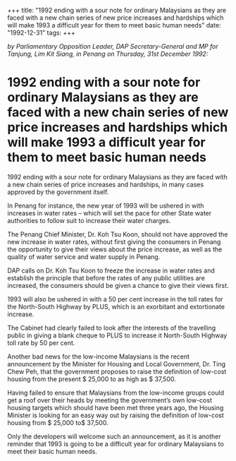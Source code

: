+++ 
title: "1992 ending with a sour note for ordinary Malaysians as they are faced with a new chain series of new price increases and hardships which will make 1993 a difficult year for them to meet basic human needs"
date: "1992-12-31"
tags:
+++

_by Parliamentary Opposition Leader, DAP Secretary-General and MP for Tanjung, Lim Kit Siang, in Penang on Thursday, 31st December 1992:_

# 1992 ending with a sour note for ordinary Malaysians as they are faced with a new chain series of new price increases and hardships which will make 1993 a difficult year for them to meet basic human needs

1992 ending with a sour note for ordinary Malaysians as they are faced with a new chain series of  price increases and hardships, in many cases approved by the government itself.</u>

In Penang for instance, the new year of 1993 will be ushered in with increases in water rates – which will set the pace for other State water authorities to follow suit to increase their water charges.

The Penang Chief Minister, Dr. Koh Tsu Koon, should not have approved the new increase in water rates, without first giving the consumers in Penang the opportunity to give their views about the price increase, as well as the quality of water service and water supply in Penang.

DAP calls on Dr. Koh Tsu Koon to freeze the increase in water rates and establish the principle that before the rates of any public utilities are increased, the consumers should be given a chance to give their views first.

1993 will also be ushered in with a 50 per cent increase in the toll rates for the North-South Highway by PLUS, which is an exorbitant and extortionate increase.

The Cabinet had clearly failed to look after the interests of the travelling public in giving a blank cheque to PLUS to increase it North-South Highway toll rate by 50 per cent.

Another bad news for the low-income Malaysians is the recent announcement by the Minister for Housing and Local Government, Dr. Ting Chew Peh, that the government proposes to raise the definition of low-cost housing from the present $ 25,000 to as high as $ 37,500.

Having failed to ensure that Malaysians from the low-income groups could get a roof over their heads by meeting the government’s own low-cost housing targets which should have been met three years ago, the Housing Minister is looking for an easy way out by raising the definition of low-cost housing from $ 25,000 to$ 37,500.

Only the developers will welcome such an announcement, as it is another reminder that 1993 is going to be a difficult year for ordinary Malaysians to meet their basic human needs.
 
